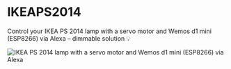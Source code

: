 # IKEAPS2014
Control your IKEA PS 2014 lamp with a servo motor and Wemos d1 mini (ESP8266) via Alexa – dimmable solution 💡

![IKEA PS 2014 lamp with a servo motor and Wemos d1 mini (ESP8266) via Alexa](https://user-images.githubusercontent.com/8758907/120012386-b6c66680-bfdf-11eb-8f2e-1126270ea012.gif)
